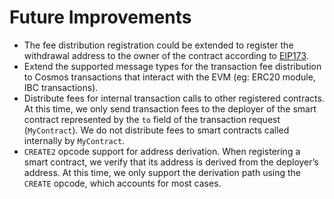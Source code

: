 <!--
order: 9
-->

# Future Improvements

- The fee distribution registration could be extended to register the withdrawal address
to the owner of the contract according to [EIP173](https://eips.ethereum.org/EIPS/eip-173).
- Extend the supported message types for the transaction fee distribution to Cosmos transactions
that interact with the EVM (eg: ERC20 module, IBC transactions).
- Distribute fees for internal transaction calls to other registered contracts.
At this time, we only send transaction fees to the deployer of the smart contract
represented by the `to` field of the transaction request (`MyContract`).
We do not distribute fees to smart contracts called internally by `MyContract`.
- `CREATE2` opcode support for address derivation.
When registering a smart contract, we verify that its address is derived from the deployer’s address.
At this time, we only support the derivation path using the `CREATE` opcode, which accounts for most cases.

